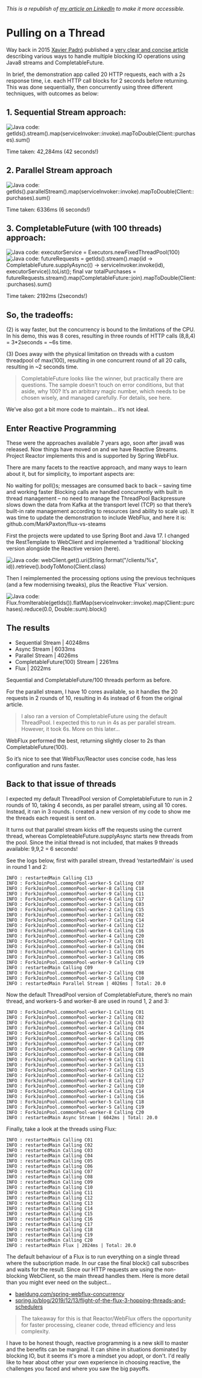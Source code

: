 _This is a republish of [my article on LinkedIn](https://www.linkedin.com/pulse/pulling-thread-mark-paxton/) to make it more accessible._
# Pulling on a Thread

Way back in 2015 [Xavier Padró](https://www.linkedin.com/in/xavierpadro) published a [very clear and concise article](https://xpadro.com/2015/03/improving-performance-non-blocking-processing-of-streams.html) describing various ways to handle multiple blocking IO operations using Java8 streams and CompletableFuture.

In brief, the demonstration app called 20 HTTP requests, each with a 2s response time, i.e. each HTTP call blocks for 2 seconds before returning. This was done sequentially, then concurrently using three different techniques, with outcomes as below:

## 1. Sequential Stream approach:

![Java code: getIds().stream().map(serviceInvoker::invoke).mapToDouble(Client::purchases).sum()](1-stream.png)

Time taken: 42,284ms (42 seconds!)

## 2. Parallel Stream approach

![Java code: getIds().parallelStream().map(serviceInvoker::invoke).mapToDouble(Client::purchases).sum()](2-parallel-stream.png)

Time taken: 6336ms (6 seconds!)

## 3. CompletableFuture (with 100 threads) approach:


![Java code: executorService = Executors.newFixedThreadPool(100)](3-executor.png)
![Java code: futureRequests = getIds().stream().map(id -> CompletableFuture.supplyAsync(() -> serviceInvoker.invoke(id), executorService)).toList();         final var totalPurchases = futureRequests.stream().map(CompletableFuture::join).mapToDouble(Client::purchases).sum()](4-completable-future.png)

Time taken: 2192ms (2seconds!)

## So, the tradeoffs:
(2) is way faster, but the concurrency is bound to the limitations of the CPU. In his demo, this was 8 cores, resulting in three rounds of HTTP calls (8,8,4) = 3*2seconds = ~6s time.

(3) Does away with the physical limitation on threads with a custom threadpool of max(100), resulting in one concurrent round of all 20 calls, resulting in ~2 seconds time.

> CompletableFuture looks like the winner, but practically there are questions. The sample doesn’t touch on error conditions, but that aside, why 100? It’s an arbitrary magic number, which needs to be chosen wisely, and managed carefully.
For details, see here.

We’ve also got a bit more code to maintain… it’s not ideal.

## Enter Reactive Programming
These were the approaches available 7 years ago, soon after java8 was released. Now things have moved on and we have Reactive Streams. Project Reactor implements this and is supported by Spring WebFlux.

There are many facets to the reactive approach, and many ways to learn about it, but for simplicity, to important aspects are:

No waiting for poll()s; messages are consumed back to back – saving time and working faster
Blocking calls are handled concurrently with built in thread management – no need to manage the ThreadPool
Backpressure slows down the data from Kafka at the transport level (TCP) so that there’s built-in rate management according to resources (and ability to scale up).
It was time to update the demonstration to include WebFlux, and here it is: github.com/MarkPaxton/flux-vs-steams

First the projects were updated to use Spring Boot and Java 17. I changed the RestTemplate to WebClient and implemented a ‘traditional’ blocking version alongside the Reactive version (here).


![Java code: webClient.get().uri(String.format("​/clients/%s"​, id)).retrieve().bodyToMono(Client.class)](5-reactive-webclient.png)

Then I reimplemented the processing options using the previous techniques (and a few modernising tweaks), plus the Reactive ‘Flux’ version.

![Java code: Flux.fromIterable(getIds()).flatMap(serviceInvoker::invoke).map(Client::purchases).reduce(0.0, Double::sum).block()](6-flux.png)

## The results
* Sequential Stream | 40248ms
* Async Stream | 6033ms
* Parallel Stream | 4026ms
* CompletableFuture(100) Stream | 2261ms
* Flux | 2022ms

Sequential and CompletableFuture/100 threads perform as before.

For the parallel stream, I have 10 cores available, so it handles the 20 requests in 2 rounds of 10, resulting in 4s instead of 6 from the original article.

> I also ran a version of CompletableFuture using the default ThreadPool. I expected this to run in 4s as per parallel stream. However, it took 6s. More on this later...

WebFlux performed the best, returning slightly closer to 2s than CompletableFuture(100).

So it’s nice to see that WebFlux/Reactor uses concise code, has less configuration and runs faster.

## Back to that issue of threads
I expected my default ThreadPool version of CompletableFuture to run in 2 rounds of 10, taking 4 seconds, as per parallel stream, using all 10 cores. Instead, it ran in 3 rounds. I created a new version of my code to show me the threads each request is sent on.

It turns out that parallel stream kicks off the requests using the current thread, whereas CompleteableFuture.supplyAsync starts new threads from the pool. Since the initial thread is not included, that makes 9 threads available: 9,9,2 = 6 seconds!

See the logs below, first with parallel stream, thread ‘restartedMain’ is used in round 1 and 2:

```
INFO : restartedMain Calling C13
INFO : ForkJoinPool.commonPool-worker-5 Calling C07
INFO : ForkJoinPool.commonPool-worker-8 Calling C18
INFO : ForkJoinPool.commonPool-worker-9 Calling C11
INFO : ForkJoinPool.commonPool-worker-6 Calling C17
INFO : ForkJoinPool.commonPool-worker-3 Calling C03
INFO : ForkJoinPool.commonPool-worker-2 Calling C15
INFO : ForkJoinPool.commonPool-worker-1 Calling C02
INFO : ForkJoinPool.commonPool-worker-7 Calling C14
INFO : ForkJoinPool.commonPool-worker-4 Calling C12
INFO : ForkJoinPool.commonPool-worker-6 Calling C16
INFO : ForkJoinPool.commonPool-worker-4 Calling C20
INFO : ForkJoinPool.commonPool-worker-7 Calling C01
INFO : ForkJoinPool.commonPool-worker-8 Calling C04
INFO : ForkJoinPool.commonPool-worker-1 Calling C05
INFO : ForkJoinPool.commonPool-worker-3 Calling C06
INFO : ForkJoinPool.commonPool-worker-9 Calling C19
INFO : restartedMain Calling C09
INFO : ForkJoinPool.commonPool-worker-2 Calling C08
INFO : ForkJoinPool.commonPool-worker-5 Calling C10
INFO : restartedMain Parallel Stream | 4026ms | Total: 20.0
```

Now the default ThreadPool version of CompletableFuture, there’s no main thread, and workers-5 and worker-8 are used in round 1, 2 and 3:

```
INFO : ForkJoinPool.commonPool-worker-1 Calling C01
INFO : ForkJoinPool.commonPool-worker-2 Calling C02
INFO : ForkJoinPool.commonPool-worker-3 Calling C03
INFO : ForkJoinPool.commonPool-worker-4 Calling C04
INFO : ForkJoinPool.commonPool-worker-5 Calling C05
INFO : ForkJoinPool.commonPool-worker-6 Calling C06
INFO : ForkJoinPool.commonPool-worker-7 Calling C07
INFO : ForkJoinPool.commonPool-worker-9 Calling C09
INFO : ForkJoinPool.commonPool-worker-8 Calling C08
INFO : ForkJoinPool.commonPool-worker-9 Calling C11
INFO : ForkJoinPool.commonPool-worker-3 Calling C13
INFO : ForkJoinPool.commonPool-worker-7 Calling C15
INFO : ForkJoinPool.commonPool-worker-6 Calling C12
INFO : ForkJoinPool.commonPool-worker-8 Calling C17
INFO : ForkJoinPool.commonPool-worker-2 Calling C10
INFO : ForkJoinPool.commonPool-worker-4 Calling C14
INFO : ForkJoinPool.commonPool-worker-1 Calling C16
INFO : ForkJoinPool.commonPool-worker-5 Calling C18
INFO : ForkJoinPool.commonPool-worker-5 Calling C19
INFO : ForkJoinPool.commonPool-worker-8 Calling C20
INFO : restartedMain Async Stream | 6042ms | Total: 20.0
```
Finally, take a look at the threads using Flux:
```
INFO : restartedMain Calling C01
INFO : restartedMain Calling C02
INFO : restartedMain Calling C03
INFO : restartedMain Calling C04
INFO : restartedMain Calling C05
INFO : restartedMain Calling C06
INFO : restartedMain Calling C07
INFO : restartedMain Calling C08
INFO : restartedMain Calling C09
INFO : restartedMain Calling C10
INFO : restartedMain Calling C11
INFO : restartedMain Calling C12
INFO : restartedMain Calling C13
INFO : restartedMain Calling C14
INFO : restartedMain Calling C15
INFO : restartedMain Calling C16
INFO : restartedMain Calling C17
INFO : restartedMain Calling C18
INFO : restartedMain Calling C19
INFO : restartedMain Calling C20
INFO : restartedMain Flux | 2024ms | Total: 20.0
```
The default behaviour of a Flux is to run everything on a single thread where the subscription made. In our case the final block() call subscribes and waits for the result. Since our HTTP requests are using the non-blocking WebClient, so the main thread handles them. Here is more detail than you might ever need on the subject…

* [baeldung.com/spring-webflux-concurrency](https://www.baeldung.com/spring-webflux-concurrency)
* [spring.io/blog/2019/12/13/flight-of-the-flux-3-hopping-threads-and-schedulers](https://spring.io/blog/2019/12/13/flight-of-the-flux-3-hopping-threads-and-schedulers)

> The takeaway for this is that Reactor/WebFlux offers the opportunity for faster processing, cleaner code, thread efficiency and less complexity.

I have to be honest though, reactive programming is a new skill to master and the benefits can be marginal. It can shine in situations dominated by blocking IO, but it seems it's more a mindset you adopt, or don't. I'd really like to hear about other your own experience in choosing reactive, the challenges you faced and where you saw the big payoffs. 
